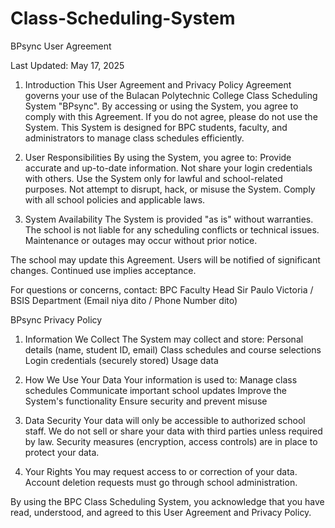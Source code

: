 # Class-Scheduling-System

   BPsync User Agreement

Last Updated: May 17, 2025

1. Introduction
This User Agreement and Privacy Policy Agreement governs your use of the Bulacan Polytechnic College Class Scheduling System "BPsync".
By accessing or using the System, you agree to comply with this Agreement. If you do not agree, please do not use the System.
This System is designed for BPC students, faculty, and administrators to manage class schedules efficiently.

2. User Responsibilities
By using the System, you agree to:
Provide accurate and up-to-date information.
Not share your login credentials with others.
Use the System only for lawful and school-related purposes.
Not attempt to disrupt, hack, or misuse the System.
Comply with all school policies and applicable laws.

3. System Availability
The System is provided "as is" without warranties.
The school is not liable for any scheduling conflicts or technical issues.
Maintenance or outages may occur without prior notice.

The school may update this Agreement. Users will be notified of significant changes.
Continued use implies acceptance.

For questions or concerns, contact: BPC Faculty Head Sir Paulo Victoria / BSIS Department (Email niya dito / Phone Number dito) 

  BPsync Privacy Policy

1. Information We Collect
The System may collect and store:
Personal details (name, student ID, email)
Class schedules and course selections
Login credentials (securely stored)
Usage data

2. How We Use Your Data
Your information is used to:
Manage class schedules
Communicate important school updates
Improve the System's functionality
Ensure security and prevent misuse

3. Data Security
Your data will only be accessible to authorized school staff.
We do not sell or share your data with third parties unless required by law.
Security measures (encryption, access controls) are in place to protect your data.

4. Your Rights
You may request access to or correction of your data.
Account deletion requests must go through school administration.

By using the BPC Class Scheduling System, you acknowledge that you have read, understood, and agreed to this User Agreement and Privacy Policy.
